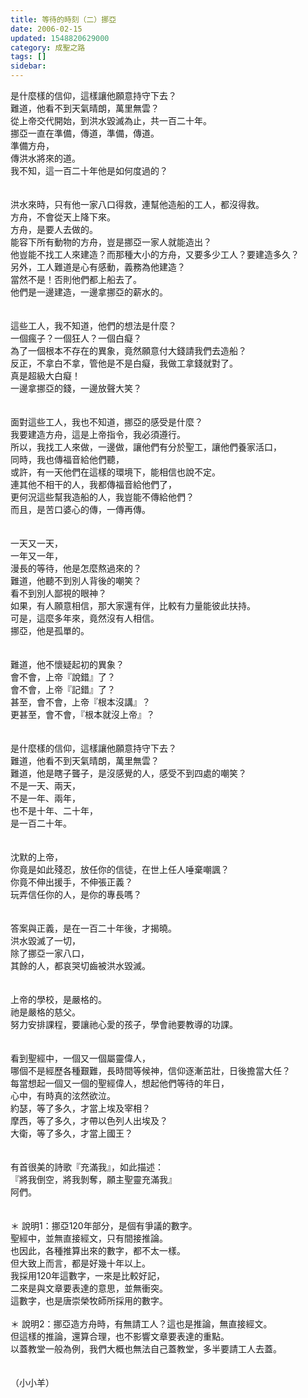 ```yaml
---
title: 等待的時刻（二）挪亞
date: 2006-02-15
updated: 1548820629000
category: 成聖之路
tags: []
sidebar: 
---
```


<div>是什麼樣的信仰，這樣讓他願意持守下去？</div>
<div>難道，他看不到天氣晴朗，萬里無雲？</div>
<div>從上帝交代開始，到洪水毀滅為止，共一百二十年。</div>
<div>挪亞一直在準備，傳道，準備，傳道。</div>
<div>準備方舟，</div>
<div>傳洪水將來的道。</div>
<div>我不知，這一百二十年他是如何度過的？</div>
<div> </div>
<div> </div>
<div>洪水來時，只有他一家八口得救，連幫他造船的工人，都沒得救。</div>
<div>方舟，不會從天上降下來。</div>
<div>方舟，是要人去做的。</div>
<div>能容下所有動物的方舟，豈是挪亞一家人就能造出？</div>
<div>他豈能不找工人來建造？而那種大小的方舟，又要多少工人？要建造多久？</div>
<div>另外，工人難道是心有感動，義務為他建造？</div>
<div>當然不是！否則他們都上船去了。</div>
<div>他們是一邊建造，一邊拿挪亞的薪水的。</div>
<div> </div>
<div> </div>
<div>這些工人，我不知道，他們的想法是什麼？</div>
<div>一個瘋子？一個狂人？一個白癡？</div>
<div>為了一個根本不存在的異象，竟然願意付大錢請我們去造船？</div>
<div>反正，不拿白不拿，管他是不是白癡，我做工拿錢就對了。</div>
<div>真是超級大白癡！</div>
<div>一邊拿挪亞的錢，一邊放聲大笑？</div>
<div> </div>
<div> </div>
<div>面對這些工人，我也不知道，挪亞的感受是什麼？</div>
<div>我要建造方舟，這是上帝指令，我必須遵行。</div>
<div>所以，我找工人來做，一邊做，讓他們有分於聖工，讓他們養家活口，</div>
<div>同時，我也傳福音給他們聽，</div>
<div>或許，有一天他們在這樣的環境下，能相信也說不定。</div>
<div>連其他不相干的人，我都傳福音給他們了，</div>
<div>更何況這些幫我造船的人，我豈能不傳給他們？</div>
<div>而且，是苦口婆心的傳，一傳再傳。</div>
<div> </div>
<div> </div>
<div>一天又一天，</div>
<div>一年又一年，</div>
<div>漫長的等待，他是怎麼熬過來的？</div>
<div>難道，他聽不到別人背後的嘲笑？</div>
<div>看不到別人鄙視的眼神？</div>
<div>如果，有人願意相信，那大家還有伴，比較有力量能彼此扶持。</div>
<div>可是，這麼多年來，竟然沒有人相信。</div>
<div>挪亞，他是孤單的。</div>
<div> </div>
<div> </div>
<div>難道，他不懷疑起初的異象？</div>
<div>會不會，上帝『說錯』了？</div>
<div>會不會，上帝『記錯』了？</div>
<div>甚至，會不會，上帝『根本沒講』？</div>
<div>更甚至，會不會，『根本就沒上帝』？</div>
<div> </div>
<div> </div>
<div>是什麼樣的信仰，這樣讓他願意持守下去？</div>
<div>難道，他看不到天氣晴朗，萬里無雲？</div>
<div>難道，他是瞎子聾子，是沒感覺的人，感受不到四處的嘲笑？</div>
<div>不是一天、兩天，</div>
<div>不是一年、兩年，</div>
<div>也不是十年、二十年，</div>
<div>是一百二十年。</div>
<div> </div>
<div> </div>
<div>沈默的上帝，</div>
<div>你竟是如此殘忍，放任你的信徒，在世上任人唾棄嘲諷？</div>
<div>你竟不伸出援手，不伸張正義？</div>
<div>玩弄信任你的人，是你的專長嗎？</div>
<div> </div>
<div> </div>
<div>答案與正義，是在一百二十年後，才揭曉。</div>
<div>洪水毀滅了一切，</div>
<div>除了挪亞一家八口，</div>
<div>其餘的人，都哀哭切齒被洪水毀滅。</div>
<div> </div>
<div> </div>
<div>上帝的學校，是嚴格的。</div>
<div>祂是嚴格的慈父。</div>
<div>努力安排課程，要讓祂心愛的孩子，學會祂要教導的功課。</div>
<div> </div>
<div> </div>
<div>看到聖經中，一個又一個屬靈偉人，</div>
<div>哪個不是經歷各種艱難，長時間等候神，信仰逐漸茁壯，日後擔當大任？</div>
<div>每當想起一個又一個的聖經偉人，想起他們等待的年日，</div>
<div>心中，有時真的泫然欲泣。</div>
<div>約瑟，等了多久，才當上埃及宰相？</div>
<div>摩西，等了多久，才帶以色列人出埃及？</div>
<div>大衛，等了多久，才當上國王？</div>
<div> </div>
<div> </div>
<div>有首很美的詩歌『充滿我』，如此描述：</div>
<div>『將我倒空，將我剝奪，願主聖靈充滿我』</div>
<div>阿們。</div>
<div> </div>
<div> </div>
<div>＊<span style="white-space:pre"> </span>說明1：挪亞120年部分，是個有爭議的數字。</div>
<div>聖經中，並無直接經文，只有間接推論。</div>
<div>也因此，各種推算出來的數字，都不太一樣。</div>
<div>但大致上而言，都是好幾十年以上。</div>
<div>我採用120年這數字，一來是比較好記，</div>
<div>二來是與文章要表達的意思，並無衝突。</div>
<div>這數字，也是唐崇榮牧師所採用的數字。</div>
<div> </div>
<div>＊<span style="white-space:pre"> </span>說明2：挪亞造方舟時，有無請工人？這也是推論，無直接經文。</div>
<div>但這樣的推論，還算合理，也不影響文章要表達的重點。</div>
<div>以蓋教堂一般為例，我們大概也無法自己蓋教堂，多半要請工人去蓋。</div>
<div> </div>
<div> </div>
<div>（小小羊）</div>
